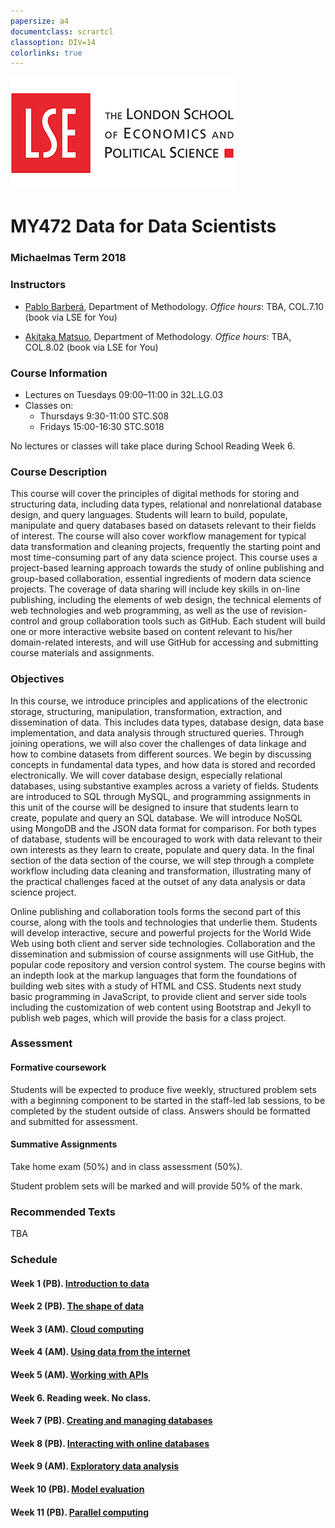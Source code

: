 ```yaml
---
papersize: a4
documentclass: scrartcl
classoption: DIV=14
colorlinks: true
---
```


![LSE](images/lse-logo.jpg)
# MY472 Data for Data Scientists

### Michaelmas Term 2018

### Instructors

* [Pablo Barberá](mailto:P.Barbera@lse.ac.uk), Department of Methodology.  *Office hours*: TBA, COL.7.10 (book via LSE for You)

* [Akitaka Matsuo](mailto:A.Matsuo@lse.ac.uk), Department of Methodology.  *Office hours*: TBA, COL.8.02 (book via LSE for You)

### Course Information

* Lectures on Tuesdays 09:00–11:00 in 32L.LG.03
* Classes on:
    - Thursdays 9:30-11:00 STC.S08
    - Fridays 15:00-16:30 STC.S018	

No lectures or classes will take place during School Reading Week 6.

### Course Description

This course will cover the principles of digital methods for storing and structuring data, 
including data types, relational and non­relational database design, and query languages. 
Students will learn to build, populate, manipulate and query databases based on datasets 
relevant to their fields of interest. The course will also cover workflow management 
for typical data transformation and cleaning projects, frequently the starting point 
and most time­-consuming part of any data science project.  This course uses a 
project-based learning approach towards the study of online publishing and 
group­-based collaboration, essential ingredients of modern data science projects. 
The coverage of data sharing will include key skills in on-line publishing, including 
the elements of web design, the technical elements of web technologies and web programming, 
as well as the use of revision-control and group collaboration tools such as GitHub. 
Each student will build one or more interactive website based on content relevant to 
his/her domain­-related interests, and will use GitHub for accessing and submitting 
course materials and assignments.

### Objectives

In this course, we introduce principles and applications of the electronic 
storage, structuring, manipulation, transformation, extraction, and 
dissemination of data. This includes data types, database design, 
data base implementation, and data analysis through structured queries. 
Through joining operations, we will also cover the challenges of data 
linkage and how to combine datasets from different sources. We begin 
by discussing concepts in fundamental data types, and how data is stored 
and recorded electronically. We will cover database design, especially 
relational databases, using substantive examples across a variety of fields. 
Students are introduced to SQL through MySQL, and programming assignments 
in this unit of the course will be designed to insure that students learn to 
create, populate and query an SQL database. We will introduce NoSQL using 
MongoDB and the JSON data format for comparison. For both types of database, 
students will be encouraged to work with data relevant to their own interests 
as they learn to create, populate and query data. In the final section of the 
data section of the course, we will step through a complete workflow including 
data cleaning and transformation, illustrating many of the practical challenges 
faced at the outset of any data analysis or data science project.

Online publishing and collaboration tools forms the second part of this course, 
along with the tools and technologies that underlie them. Students will develop 
interactive, secure and powerful projects for the World Wide Web using both client
 and server side technologies. Collaboration and the dissemination and submission 
 of course assignments will use GitHub, the popular code repository and version 
 control system. The course begins with an in­depth look at the mark­up languages 
 that form the foundations of building web sites with a study of HTML and CSS. 
 Students next study basic programming in JavaScript, to provide client and 
 server side tools including the customization of web content using Bootstrap 
 and Jekyll to publish web pages, which will provide the basis for a class project.

### Assessment

#### Formative coursework

Students will be expected to produce five weekly, structured problem sets with a 
beginning component to be started in the staff-led lab sessions, to be 
completed by the student outside of class. Answers should be formatted and 
submitted for assessment. 

#### Summative Assignments

Take home exam (50%) and in class assessment (50%).

Student problem sets will be marked and will provide 50% of the mark. 

### Recommended Texts

TBA


### Schedule

#### Week 1 (PB). [Introduction to data](https://github.com/lse-my472/lectures/blob/master/week01/)

#### Week 2 (PB). [The shape of data](https://github.com/lse-my472/lectures/blob/master/week02/)


#### Week 3 (AM). [Cloud computing](https://github.com/lse-my472/lectures/blob/master/week03/)


#### Week 4 (AM). [Using data from the internet](https://github.com/lse-my472/lectures/blob/master/week04/)


#### Week 5 (AM). [Working with APIs](https://github.com/lse-my472/lectures/blob/master/week05/)


#### Week 6. Reading week. No class.


#### Week 7 (PB). [Creating and managing databases](https://github.com/lse-my472/lectures/blob/master/week07/)


#### Week 8 (PB). [Interacting with online databases](https://github.com/lse-my472/lectures/blob/master/week08/)


#### Week 9 (AM). [Exploratory data analysis](https://github.com/lse-my472/lectures/blob/master/week09/)


#### Week 10 (PB). [Model evaluation](https://github.com/lse-my472/lectures/blob/master/week10/)


#### Week 11 (PB). [Parallel computing](https://github.com/lse-my472/lectures/blob/master/week11/)


